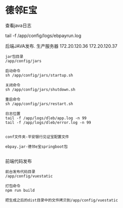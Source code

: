 # 德邻E宝

查看java日志

tail -f /app/config/logs/ebpayrun.log

后端JAVA发布.
生产服务器
172.20.120.36
172.20.120.37

```
jar包目录
/app/config/jars

启动命令
sh /app/config/jars/startup.sh

关闭命令
sh /app/config/jars/shutdown.sh

重启命令
sh /app/config/jars/restart.sh

日志位置
tail -f /app/logs/dleb/app.log -n 99
tail -f /app/logs/dleb/error.log -n 99


conf文件夹-平安银行见证宝配置文件

ebpay.jar-德邻e宝springboot包


```

前端代码发布
```
前台发布代码目录
/app/config/vuestatic

打包命令
npm run build

把生成之后的dist目录中的文件拷贝到/app/config/vuestatic
```

